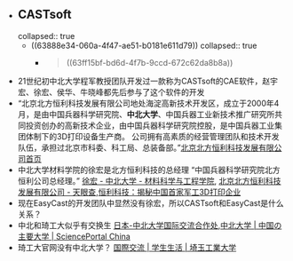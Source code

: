 - ## CASTsoft
  collapsed:: true
	- ((63888e34-060a-4f47-ae51-b0181e611d79))
	  collapsed:: true
		- > ((63ff15bf-bd6d-4f7b-9ccd-672c62da8b8a))
- 21世纪初中北大学程军教授团队开发过一款称为CASTsoft的CAE软件，赵宇宏、徐宏、侯华、牛晓峰都先后参与了这个软件的开发
- “北京北方恒利科技发展有限公司地处海淀高新技术开发区，成立于2000年4月，是由中国兵器科学研究院、**中北大学**、中国兵器工业新技术推广研究所共同投资创办的高新技术企业，由中国兵器科学研究院控股，是中国兵器工业集团体制下的3D打印设备生产商。 公司拥有高素质的经营管理团队和技术开发队伍，承担过北京市科委、科工局、总装备部。”[北京北方恒利科技发展有限公司首页](https://www.ruanfujia.com/vendor/48445/)
- 中北大学材料学院的徐宏是北方恒利科技的总经理 “中国兵器科学研究院北方恒利公司总经理。” [徐宏 - 中北大学 - 材料科学与工程学院](https://www.x-mol.com/university/faculty/54103), [北京北方恒利科技发展有限公司 - 天眼查](https://www.tianyancha.com/company/4951227),[恒利科技：揭秘中国首家军工3D打印企业](https://www.sohu.com/a/106511296_254021)
- 现在EasyCast的开发团队中显然没有徐宏，所以CASTsoft和EasyCast是什么关系？
- 中北和琦工大似乎有交换生 [日本-中北大学国际交流合作处](https://international.nuc.edu.cn/info/1059/1061.htm),[中北大学 | 中国の主要大学 | SciencePortal China](https://spc.jst.go.jp/univorg/university/u0230.html)
- 琦工大官网没有中北大学？ [国際交流 | 学生生活 | 埼玉工業大学](https://www.sit.ac.jp/gakuseiseikatsu/exchange/)